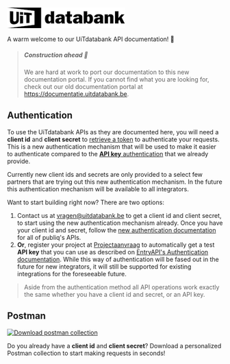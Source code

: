 <!-- focus: false -->

![](../assets/images/uitdatabank.png)

A warm welcome to our UiTdatabank API documentation! 👋

<!-- theme: warning -->

> ##### Construction ahead 🚧
>
> We are hard at work to port our documentation to this new documentation portal. If you cannot find what you are looking for, check out our old documentation portal at <https://documentatie.uitdatabank.be>.

## Authentication

To use the UiTdatabank APIs as they are documented here, you will need a **client id** and **client secret** to [retrieve a token](https://docs.publiq.be/docs/authentication) to authenticate your requests. This is a new authentication mechanism that will be used to make it easier to authenticate compared to the [**API key** authentication](https://documentatie.uitdatabank.be/content/entry_api\_3/latest/authentication.html) that we already provide.

Currently new client ids and secrets are only provided to a select few partners that are trying out this new authentication mechanism. In the future this authentication mechanism will be available to all integrators.

Want to start building right now? There are two options:

1.  Contact us at vragen@uitdatabank.be to get a client id and client secret, to start using the new authentication mechanism already. Once you have your client id and secret, follow the [new authentication documentation](https://docs.publiq.be/docs/authentication) for all of publiq's APIs.
2.  **Or**, register your project at [Projectaanvraag](https://projectaanvraag.uitdatabank.be) to automatically get a test **API key** that you can use as described on [EntryAPI's Authentication documentation](https://documentatie.uitdatabank.be/content/entry_api\_3/latest/authentication.html). While this way of authentication will be fased out in the future for new integrators, it will still be supported for existing integrations for the foreseeable future.

> Aside from the authentication method all API operations work exactly the same whether you have a client id and secret, or an API key.

## Postman

<!-- focus: false -->

[![Download postman collection](https://postman.publiq.be/postman-download.svg)](https://postman.publiq.be/?api=udb-entry)

Do you already have a **client id** and **client secret**?
Download a personalized Postman collection to start making requests in seconds!
